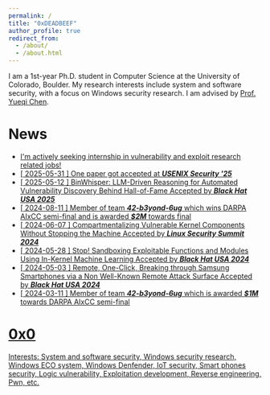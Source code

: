 ```yaml
---
permalink: /
title: "0xDEADBEEF"
author_profile: true
redirect_from: 
  - /about/
  - /about.html
---
```


I am a 1st-year Ph.D. student in Computer Science at the University of Colorado, Boulder. My research interests include system and software security, with a focus on Windows security research. I am advised by [Prof. Yueqi Chen](http://cusecurity.cs.colorado.edu/yueqichen/).

News
=========

- <u>I'm actively seeking internship in vulnerability and exploit research related jobs!<u>
- [ 2025-05-31 ] One paper got accepted at ***USENIX Security '25***
- [ 2025-05-12 ] BinWhisper: LLM-Driven Reasoning for Automated Vulnerability Discovery Behind Hall-of-Fame Accepted by ***Black Hat USA 2025***
- [ 2024-08-11 ] Member of team ***42-b3yond-6ug*** which wins DARPA AIxCC semi-final and is awarded ***$2M*** towards final
- [ 2024-06-07 ] Compartmentalizing Vulnerable Kernel Components Without Stopping the Machine Accepted by ***Linux Security Summit 2024***
- [ 2024-05-28 ] Stop! Sandboxing Exploitable Functions and Modules Using In-Kernel Machine Learning Accepted by ***Black Hat USA 2024***
- [ 2024-05-03 ] Remote, One-Click, Breaking through Samsung Smartphones via a Non Well-Known Remote Attack Surface Accepted by ***Black Hat USA 2024***
- [ 2024-03-11 ] Member of team ***42-b3yond-6ug*** which is awarded ***$1M*** towards DARPA AIxCC semi-final

0x0
=========
Interests: System and software security, Windows security research, Windows ECO system, Windows Denfender, IoT security, Smart phones security, Logic vulnerability, Exploitation development, Reverse engineering, Pwn, etc.